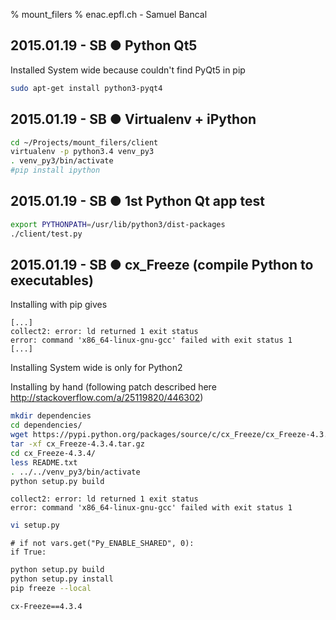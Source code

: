 % mount_filers
% enac.epfl.ch - Samuel Bancal


2015.01.19 - SB ● Python Qt5
--------------------------------------------------------------------------------

Installed System wide because couldn't find PyQt5 in pip

~~~ bash
sudo apt-get install python3-pyqt4
~~~


2015.01.19 - SB ● Virtualenv + iPython
--------------------------------------------------------------------------------

~~~ bash
cd ~/Projects/mount_filers/client
virtualenv -p python3.4 venv_py3
. venv_py3/bin/activate
#pip install ipython
~~~


2015.01.19 - SB ● 1st Python Qt app test
--------------------------------------------------------------------------------

~~~ bash
export PYTHONPATH=/usr/lib/python3/dist-packages
./client/test.py
~~~


2015.01.19 - SB ● cx_Freeze (compile Python to executables)
--------------------------------------------------------------------------------

Installing with pip gives

~~~ out
[...]
collect2: error: ld returned 1 exit status
error: command 'x86_64-linux-gnu-gcc' failed with exit status 1
[...]
~~~

Installing System wide is only for Python2

Installing by hand (following patch described here <http://stackoverflow.com/a/25119820/446302>)

~~~ bash
mkdir dependencies
cd dependencies/
wget https://pypi.python.org/packages/source/c/cx_Freeze/cx_Freeze-4.3.4.tar.gz#md5=5bd662af9aa36e5432e9144da51c6378
tar -xf cx_Freeze-4.3.4.tar.gz 
cd cx_Freeze-4.3.4/
less README.txt 
. ../../venv_py3/bin/activate
python setup.py build
~~~

~~~ out
collect2: error: ld returned 1 exit status
error: command 'x86_64-linux-gnu-gcc' failed with exit status 1
~~~

~~~ bash
vi setup.py
~~~

~~~ snip
# if not vars.get("Py_ENABLE_SHARED", 0):
if True:
~~~

~~~ bash
python setup.py build
python setup.py install
pip freeze --local
~~~

~~~ out
cx-Freeze==4.3.4
~~~

